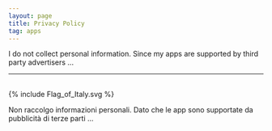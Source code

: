 ```yaml
---
layout: page
title: Privacy Policy
tag: apps
---
```


I do not collect personal information.
Since my apps are supported by third party advertisers ...

<hr/>
<div>
<br/>
<span class="icon">{% include Flag_of_Italy.svg %}</span>
</div>


Non raccolgo informazioni personali.
Dato che le app sono supportate da pubblicità di terze parti ...